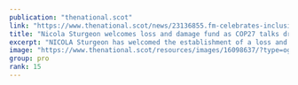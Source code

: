 ```yaml
---
publication: "thenational.scot"
link: "https://www.thenational.scot/news/23136855.fm-celebrates-inclusion-loss-damage-fund-cop27-agreement/"
title: "Nicola Sturgeon welcomes loss and damage fund as COP27 talks drag on"
excerpt: "NICOLA Sturgeon has welcomed the establishment of a loss and damage fund for developing nations in the draft text of the COP27 agreement."
image: "https://www.thenational.scot/resources/images/16098637/?type=og-image"
group: pro
rank: 15
---
```

